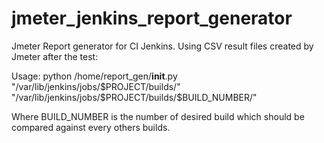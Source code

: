 # jmeter_jenkins_report_generator
Jmeter Report generator for CI Jenkins. Using CSV result files created by Jmeter after the test:

Usage:
python /home/report_gen/__init__.py "/var/lib/jenkins/jobs/$PROJECT/builds/" "/var/lib/jenkins/jobs/$PROJECT/builds/$BUILD_NUMBER/"

Where BUILD_NUMBER is the number of desired build which should be compared against every others builds.
